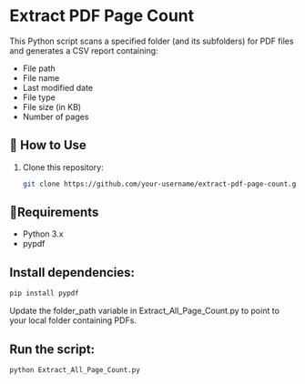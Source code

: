 # Extract PDF Page Count

This Python script scans a specified folder (and its subfolders) for PDF files and generates a CSV report containing:

- File path
- File name
- Last modified date
- File type
- File size (in KB)
- Number of pages

## 📂 How to Use

1. Clone this repository:
   ```bash
   git clone https://github.com/your-username/extract-pdf-page-count.git
   ```
## 🧾Requirements
* Python 3.x
* pypdf

## Install dependencies:
```python
pip install pypdf
```

Update the folder_path variable in Extract_All_Page_Count.py to point to your local folder containing PDFs.

## Run the script:
   ```python
python Extract_All_Page_Count.py
```
